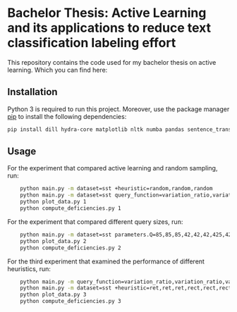 # Bachelor Thesis: Active Learning and its applications to reduce text classification labeling effort
This repository contains the code used for my bachelor thesis on active learning. Which you can find here:

## Installation
Python 3 is required to run this project.
Moreover, use the package manager [pip](https://pip.pypa.io/en/stable/) to install the following dependencies:
```bash
pip install dill hydra-core matplotlib nltk numba pandas sentence_transformers sklearn scipy torch torchtext transformers
```
## Usage
For the experiment that compared active learning and random sampling, run:
```bash
    python main.py -m dataset=sst +heuristic=random,random,random
    python main.py -m dataset=sst query_function=variation_ratio,variation_ratio,variation_ratio,predictive_entropy,predictive_entropy,predictive_entropy,predictive_entropy,mutual_information,mutual_information,mutual_information
    python plot_data.py 1
    python compute_deficiencies.py 1
```

For the experiment that compared different query sizes, run:
```bash
    python main.py -m dataset=sst parameters.Q=85,85,85,42,42,42,425,425,425 metric_file=scaling
    python plot_data.py 2
    python compute_deficiencies.py 2
```

For the third experiment that examined the performance of different heuristics, run:
```bash
    python main.py -m query_function=variation_ratio,variation_ratio,variation_ratio
    python main.py -m dataset=sst +heuristic=ret,ret,ret,rect,rect,rect,sud,sud,sud metric_file=heuristics
    python plot_data.py 3
    python compute_deficiencies.py 3
```